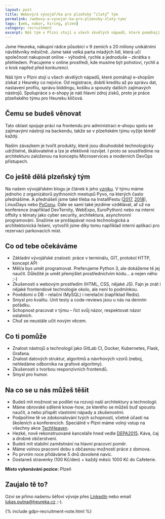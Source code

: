 ```yaml
---
layout: post
title: Webový/á vývojář/ka pro plzeňský “zlatý” tým
permalink: /webovy-a-vyvojar-ka-pro-plzensky-zlaty-tym/
tags: [web, nabor, hiring, plzen]
category: recruitment
excerpt: Náš tým v Plzni stojí u všech skvělých nápadů, které pomáhají e-shopům získat z Heureky co nejvíce. Od registrace, dobití kreditu až po správu dat, nastavení profilu, správu biddingu, košíku a spousty dalších zajímavých nástrojů. Spolupráce s e-shopy je náš hlavní zdroj zisků, proto je práce plzeňského týmu pro Heureku klíčová.
---
```


Jsme Heureka, nákupní rádce působící v 9 zemích s 20 miliony unikátními návštěvníky měsíčně. Jsme také velká parta mladých lidí, která učí společnost nakupovat online - výhodně, rychle a jednoduše – zkrátka s přehledem. Pracujeme v online prostředí, kde musíme být pohotoví, rychlí a o krok napřed před konkurencí.
 
Náš tým v Plzni stojí u všech skvělých nápadů, které pomáhají e-shopům získat z Heureky co nejvíce. Od registrace, dobití kreditu až po správu dat, nastavení profilu, správu biddingu, košíku a spousty dalších zajímavých nástrojů. Spolupráce s e-shopy je náš hlavní zdroj zisků, proto je práce plzeňského týmu pro Heureku klíčová.

## Čemu se budeš věnovat
Tato oblast spojuje práci na frontendu pro administraci e-shopu spolu se zajímavými nástroji na backendu, takže se v plzeňském týmu vyžije téměř každý. 

Naším závazkem je tvořit produkty, které jsou dlouhodobě technologicky udržitelné, škálovatelné a lze je efektivně rozvíjet. I proto se soustředíme na architekturu založenou na konceptu Microservices a moderních DevOps přístupech.

## Co ještě dělá plzeňský tým
Na našem vývojářském blogu je článek k jeho [vzniku][1]. V týmu máme jednoho z organizátorů pythnoních meetupů Pyvo, na kterých často přednášíme. A přednášeli jsme také třeba na InstallFestu ([2017][2], [2018][3]), LinuxDays nebo [PyConu][4]. Dále se sami také jezdíme vzdělávat, ať už na konference (například DevTernity, WebExpo, EuroPython) nebo na interní offsity s tématy jako cyber security, architektura, asynchronní programování. Snažíme se prošlapávat nová technologická a architektonická řešení, vytvořili jsme díky tomu například interní aplikaci pro rezervaci parkovacích míst.

## Co od tebe očekáváme
* Základní vývojářské znalosti: práce v terminálu, GIT, protokol HTTP, koncept API
* Měl/a bys umět programovat. Preferujeme Python 3, ale dokážeme tě jej naučit. Důležité je umět přemýšlet prostřednictvím kódu... a nejen něho ;-)
* Zkušenosti s webovým prostředím (HTML, CSS, nějaké JS). Fajn je znát i nějaké frontendové technologie okolo, ale není to podmínkou.
* Povědomí o DB – relační (MySQL) i nerelační (například Redis).
* Smysl pro kvalitu. Unit testy a code-reviews jsou u nás na denním pořádku.
* Schopnost pracovat v týmu – říct svůj názor, respektovat názor ostatních.
* Chuť se neustále učit novým věcem.

## Co ti pomůže
* Znalost nástrojů a technologií jako GitLab CI, Docker, Kubernetes, Flask, Grafana.
* Znalost datových struktur, algoritmů a návrhových vzorů (neboj, nehledáme odborníka na grafové algoritmy).
* Zkušenosti s tvorbou responzivních frontendů.
* Smysl pro humor.

## Na co se u nás můžeš těšit
* Budeš mít možnost se podílet na rozvoji naší architektury a technologií.
* Máme obrovské sdílené know-how, ze kterého se můžeš buď spoustu naučit, a nebo přispět vlastními nápady a zkušenostmi.
* Podpoříme tě ve zdokonalování tvých schopností, včetně účasti na školeních a konferencích. Speciálně v Plzni máme volný vstup na všechny akce [TechHeaven][5].
* Hezké, nově rekonstruované kanceláře hned vedle [DEPA2015][6]. Káva, čaj a drobné občerstvení.
* Budeš mít stabilní zaměstnání na hlavní pracovní poměr.
* Máme volnou pracovní dobu s občasnou možností práce z domova.
* Po prvním roce přidáváme 5 dnů dovolené navíc.
* Dostaneš stravenky (100 Kč/den) + každý měsíc 1000 Kč do Cafeterie.
 
**Místo vykonávání pozice:** Plzeň 
 
## Zaujalo tě to?
Ozvi se přímo našemu šéfovi vývoje přes [LinkedIn][7] nebo email [lukas.putna@heureka.cz](mailto:lukas.putna@heureka.cz "poslat email") ;-).

{% include gdpr-recruitment-note.html %}

[1]:https://www.heurekadevs.cz/velka-prilezitost-pro-plzenaky/
[2]:https://www.youtube.com/watch?v=kRY2UGhjRb0&feature=youtu.be
[3]:https://www.youtube.com/watch?v=DjqIJtmC8b4&feature=youtu.be
[4]:https://www.youtube.com/watch?v=prCvSxriSJw&feature=youtu.be
[5]:https://www.facebook.com/TechHeavenCZ/
[6]:https://www.depo2015.cz/
[7]:https://www.linkedin.com/in/lukas-putna-20660323/